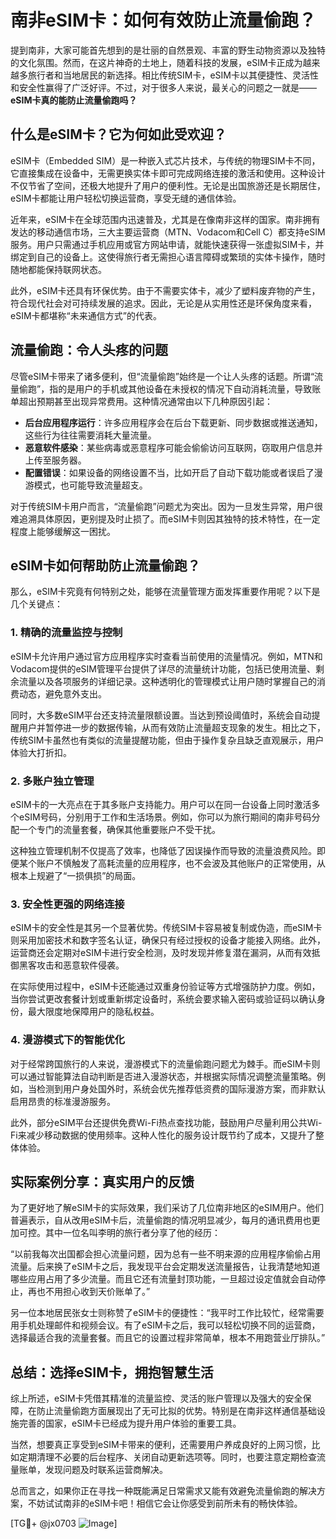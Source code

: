 # 南非eSIM卡：如何有效防止流量偷跑？

提到南非，大家可能首先想到的是壮丽的自然景观、丰富的野生动物资源以及独特的文化氛围。然而，在这片神奇的土地上，随着科技的发展，eSIM卡正成为越来越多旅行者和当地居民的新选择。相比传统SIM卡，eSIM卡以其便捷性、灵活性和安全性赢得了广泛好评。不过，对于很多人来说，最关心的问题之一就是——**eSIM卡真的能防止流量偷跑吗？**

## 什么是eSIM卡？它为何如此受欢迎？

eSIM卡（Embedded SIM）是一种嵌入式芯片技术，与传统的物理SIM卡不同，它直接集成在设备中，无需更换实体卡即可完成网络连接的激活和使用。这种设计不仅节省了空间，还极大地提升了用户的便利性。无论是出国旅游还是长期居住，eSIM卡都能让用户轻松切换运营商，享受无缝的通信体验。

近年来，eSIM卡在全球范围内迅速普及，尤其是在像南非这样的国家。南非拥有发达的移动通信市场，三大主要运营商（MTN、Vodacom和Cell C）都支持eSIM服务。用户只需通过手机应用或官方网站申请，就能快速获得一张虚拟SIM卡，并绑定到自己的设备上。这使得旅行者无需担心语言障碍或繁琐的实体卡操作，随时随地都能保持联网状态。

此外，eSIM卡还具有环保优势。由于不需要实体卡，减少了塑料废弃物的产生，符合现代社会对可持续发展的追求。因此，无论是从实用性还是环保角度来看，eSIM卡都堪称“未来通信方式”的代表。

## 流量偷跑：令人头疼的问题

尽管eSIM卡带来了诸多便利，但“流量偷跑”始终是一个让人头疼的话题。所谓“流量偷跑”，指的是用户的手机或其他设备在未授权的情况下自动消耗流量，导致账单超出预期甚至出现异常费用。这种情况通常由以下几种原因引起：

- **后台应用程序运行**：许多应用程序会在后台下载更新、同步数据或推送通知，这些行为往往需要消耗大量流量。
- **恶意软件感染**：某些病毒或恶意程序可能会偷偷访问互联网，窃取用户信息并上传至服务器。
- **配置错误**：如果设备的网络设置不当，比如开启了自动下载功能或者误启了漫游模式，也可能导致流量超支。

对于传统SIM卡用户而言，“流量偷跑”问题尤为突出。因为一旦发生异常，用户很难追溯具体原因，更别提及时止损了。而eSIM卡则因其独特的技术特性，在一定程度上能够缓解这一困扰。

## eSIM卡如何帮助防止流量偷跑？

那么，eSIM卡究竟有何特别之处，能够在流量管理方面发挥重要作用呢？以下是几个关键点：

### 1. 精确的流量监控与控制
eSIM卡允许用户通过官方应用程序实时查看当前使用的流量情况。例如，MTN和Vodacom提供的eSIM管理平台提供了详尽的流量统计功能，包括已使用流量、剩余流量以及各项服务的详细记录。这种透明化的管理模式让用户随时掌握自己的消费动态，避免意外支出。

同时，大多数eSIM平台还支持流量限额设置。当达到预设阈值时，系统会自动提醒用户并暂停进一步的数据传输，从而有效防止流量超支现象的发生。相比之下，传统SIM卡虽然也有类似的流量提醒功能，但由于操作复杂且缺乏直观展示，用户体验大打折扣。

### 2. 多账户独立管理
eSIM卡的一大亮点在于其多账户支持能力。用户可以在同一台设备上同时激活多个eSIM号码，分别用于工作和生活场景。例如，你可以为旅行期间的南非号码分配一个专门的流量套餐，确保其他重要账户不受干扰。

这种独立管理机制不仅提高了效率，也降低了因误操作而导致的流量浪费风险。即便某个账户不慎触发了高耗流量的应用程序，也不会波及其他账户的正常使用，从根本上规避了“一损俱损”的局面。

### 3. 安全性更强的网络连接
eSIM卡的安全性是其另一个显著优势。传统SIM卡容易被复制或伪造，而eSIM卡则采用加密技术和数字签名认证，确保只有经过授权的设备才能接入网络。此外，运营商还会定期对eSIM卡进行安全检测，及时发现并修复潜在漏洞，从而有效抵御黑客攻击和恶意软件侵袭。

在实际使用过程中，eSIM卡还能通过双重身份验证等方式增强防护力度。例如，当你尝试更改套餐计划或重新绑定设备时，系统会要求输入密码或验证码以确认身份，最大限度地保障用户的隐私权益。

### 4. 漫游模式下的智能优化
对于经常跨国旅行的人来说，漫游模式下的流量偷跑问题尤为棘手。而eSIM卡则可以通过智能算法自动判断是否进入漫游状态，并根据实际情况调整流量策略。例如，当检测到用户身处国外时，系统会优先推荐低资费的国际漫游方案，而非默认启用昂贵的标准漫游服务。

此外，部分eSIM平台还提供免费Wi-Fi热点查找功能，鼓励用户尽量利用公共Wi-Fi来减少移动数据的使用频率。这种人性化的服务设计既节约了成本，又提升了整体体验。

## 实际案例分享：真实用户的反馈

为了更好地了解eSIM卡的实际效果，我们采访了几位南非地区的eSIM用户。他们普遍表示，自从改用eSIM卡后，流量偷跑的情况明显减少，每月的通讯费用也更加可控。其中一位名叫李明的旅行者分享了他的经历：

“以前我每次出国都会担心流量问题，因为总有一些不明来源的应用程序偷偷占用流量。后来换了eSIM卡之后，我发现平台会定期发送流量报告，让我清楚地知道哪些应用占用了多少流量。而且它还有流量封顶功能，一旦超过设定值就会自动停止，再也不用担心收到天价账单了。”

另一位本地居民张女士则称赞了eSIM卡的便捷性：“我平时工作比较忙，经常需要用手机处理邮件和视频会议。有了eSIM卡之后，我可以轻松切换不同的运营商，选择最适合我的流量套餐。而且它的设置过程非常简单，根本不用跑营业厅排队。”

## 总结：选择eSIM卡，拥抱智慧生活

综上所述，eSIM卡凭借其精准的流量监控、灵活的账户管理以及强大的安全保障，在防止流量偷跑方面展现出了无可比拟的优势。特别是在南非这样通信基础设施完善的国家，eSIM卡已经成为提升用户体验的重要工具。

当然，想要真正享受到eSIM卡带来的便利，还需要用户养成良好的上网习惯，比如定期清理不必要的后台程序、关闭自动更新选项等。同时，也要注意定期检查流量账单，发现问题及时联系运营商解决。

总而言之，如果你正在寻找一种既能满足日常需求又能有效避免流量偷跑的解决方案，不妨试试南非的eSIM卡吧！相信它会让你感受到前所未有的畅快体验。

[TG💪+ @jx0703 ![Image](https://github.com/user-attachments/assets/dbca1d08-cadb-493c-b0ec-ad6f7a83f270)]